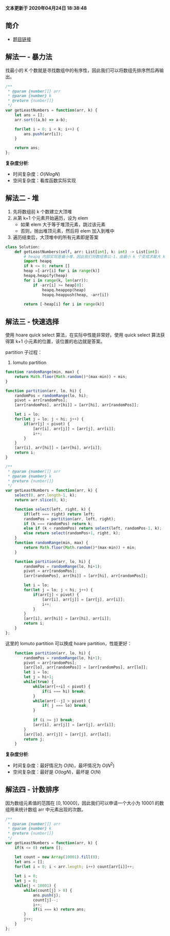 **文本更新于 2020年04月24日 18:38:48**
 
 
## 简介
- [题目链接](https://leetcode-cn.com/problems/zui-xiao-de-kge-shu-lcof/)


## 解法一 - 暴力法
找最小的 K 个数就是寻找数组中的有序性，因此我们可以将数组先排序然后再输出。

```javascript
/**
 * @param {number[]} arr
 * @param {number} k
 * @return {number[]}
 */
var getLeastNumbers = function(arr, k) {
    let ans = [];
    arr.sort((a,b) => a-b);

    for(let i = 0; i < k; i++) {
        ans.push(arr[i]);
    }

    return ans;
};
```
**复杂度分析**:
- 时间复杂度：$O(NlogN)$
- 空间复杂度：看库函数实际实现

## 解法二 - 堆
1. 先将数组前 k 个数建立大顶堆
2. 从第 k+1 个元素开始遍历，设为 elem
   - 如果 elem 大于等于堆顶元素，跳过该元素
   - 否则，抛出堆顶元素，然后将 elem 加入到堆中
3. 遍历结束后，大顶堆中的所有元素即是答案

```python
class Solution:
    def getLeastNumbers(self, arr: List[int], k: int) -> List[int]:
        # heapq 内部实现是最小堆，因此我们将数组乘以-1，由最小 k 个变成求最大 k 个
        import heapq
        if k <= 0: return []
        heap =[-arr[i] for i in range(k)]
        heapq.heapify(heap)
        for i in range(k, len(arr)):
            if -arr[i] >= heap[0]:
                heapq.heappop(heap)
                heapq.heappush(heap, -arr[i])
        
        return [-heap[i] for i in range(k)]
```

## 解法三 - 快速选择
使用 hoare quick select 算法，在实际中性能非常好。使用 quick select 算法获得第 k+1 小元素的位置，该位置的右边就是答案。

partition 子过程：
1. lomuto partition
```javascript
function randomRange(min, max) {
    return Math.floor(Math.random()*(max-min)) + min;
}

function partition(arr, lo, hi) {
    randomPos = randomRange(lo, hi);
    pivot = arr[randomPos];
    [arr[randomPos], arr[hi]] = [arr[hi], arr[randomPos]];

    let i = lo;
    for(let j = lo; j < hi; j++) {
        if(arr[j] < pivot) {
            [arr[i], arr[j]] = [arr[j], arr[i]];
            i++;
        }
    }
    [arr[i], arr[hi]] = [arr[hi], arr[i]];
    return i;
}
```

```javascript
/**
 * @param {number[]} arr
 * @param {number} k
 * @return {number[]}
 */
var getLeastNumbers = function(arr, k) {
    select(0, arr.length-1, k);
    return arr.slice(0, k);

    function select(left, right, k) {
        if(left === right) return left;
        randomPos = partition(arr, left, right);
        if (k === randomPos) return k;
        else if (k < randomPos) return select(left, randomPos-1, k);
        else return select(randomPos+1, right, k); 
    }
    function randomRange(min, max) {
        return Math.floor(Math.random()*(max-min)) + min;
    }

    function partition(arr, lo, hi) {
        randomPos = randomRange(lo, hi+1);
        pivot = arr[randomPos];
        [arr[randomPos], arr[hi]] = [arr[hi], arr[randomPos]];

        let i = lo;
        for(let j = lo; j < hi; j++) {
            if(arr[j] < pivot) {
                [arr[i], arr[j]] = [arr[j], arr[i]];
                i++;
            }
        }
        [arr[i], arr[hi]] = [arr[hi], arr[i]];
        return i;
    }
};

```

这里的 lomuto partition 可以换成 hoare partition，性能更好：
```javascript
    function partition(arr, lo, hi) {
        randomPos = randomRange(lo, hi+1);
        pivot = arr[randomPos];
        [arr[lo], arr[randomPos]] = [arr[randomPos], arr[lo]];
        let i = lo;
        let j = hi+1;
        while(true) {
            while(arr[++i] < pivot) {
                if(i === hi) break;
            }
            while(arr[--j] > pivot) {
                if( j === lo) break;
            }
            
            if (i >= j) break;
            [arr[i], arr[j]] = [arr[j], arr[i]];
        }
        [arr[lo], arr[j]] = [arr[j], arr[lo]];
        return j;
    }
```
**复杂度分析**:
- 时间复杂度：最好情况为 $O(N)$，最坏情况为 $O(N^2)$
- 空间复杂度：最好是 $O(logN)$，最坏是 $O(N)$

## 解法四 - 计数排序
因为数组元素值的范围在 $[0, 10000]$，因此我们可以申请一个大小为 10001 的数组用来统计数组 arr 中元素出现的次数。

```javascript
/**
 * @param {number[]} arr
 * @param {number} k
 * @return {number[]}
 */
var getLeastNumbers = function(arr, k) {
    if(k <= 0) return [];

    let count = new Array(10001).fill(0);
    let ans = [];
    for(let i = 0; i < arr.length; i++) count[arr[i]]++;
    
    let i = 0;
    let j = 0;
    while(j < 10001) {
        while(count[j] > 0) {
            ans.push(j);
            count[j]--;
            i++;
            if(i === k) return ans;
        }
        j++;
    }
};
```
